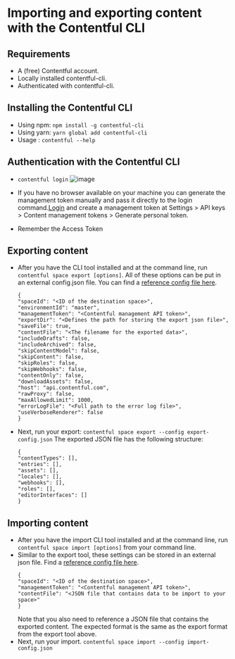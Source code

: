 # Importing and exporting content with the Contentful CLI

## Requirements
- A (free) Contentful account.
- Locally installed contentful-cli.
- Authenticated with contentful-cli.

## Installing the Contentful CLI
- Using npm: `npm install -g contentful-cli`
- Using yarn: `yarn global add contentful-cli`
- Usage : `contentful --help`

## Authentication with the Contentful CLI
- `contentful login`
![image](https://user-images.githubusercontent.com/7624828/192952643-b95bb64b-3ac2-42ae-bb7b-06a5075670fb.png)
- If you have no browser available on your machine you can generate the management token manually and pass it directly to the login command.[Login](https://be.contentful.com/login) and create a management token at Settings > API keys > Content management tokens > Generate personal token.

- Remember the Access Token 

## Exporting content
- After you have the CLI tool installed and at the command line, run `contentful space export [options]`.
  All of these options can be put in an external config.json file. You can find a [reference config file here](https://github.com/Websoft9/www.websoft9.com/blob/main/contentful/export-config.json).
  ```
  {
  "spaceId": "<ID of the destination space>",
  "environmentId": "master",
  "managementToken": "<Contentful management API token>",
  "exportDir": "<Defines the path for storing the export json file>",
  "saveFile": true,
  "contentFile": "<The filename for the exported data>",
  "includeDrafts": false,
  "includeArchived": false,
  "skipContentModel": false,
  "skipContent": false,
  "skipRoles": false,
  "skipWebhooks": false,
  "contentOnly": false,
  "downloadAssets": false,
  "host": "api.contentful.com",
  "rawProxy": false,
  "maxAllowedLimit": 1000,
  "errorLogFile": "<Full path to the error log file>",
  "useVerboseRenderer": false
  }
  ```
 
- Next, run your export:
 `contentful space export --config export-config.json`
  The exported JSON file has the following structure:
  ```
  {
  "contentTypes": [],
  "entries": [],
  "assets": [],
  "locales": [],
  "webhooks": [],
  "roles": [],
  "editorInterfaces": []
  }
  ```

## Importing content
- After you have the import CLI tool installed and at the command line, run `contentful space import [options]` from your command line.
- Similar to the export tool, these settings can be stored in an external json file. Find a [reference config file here](https://github.com/Websoft9/www.websoft9.com/blob/main/contentful/import-config.json).
  ```
  {
  "spaceId": "<ID of the destination space>",
  "managementToken": "<Contentful management API token>",
  "contentFile": "<JSON file that contains data to be import to your space>"
  }
  ```
  Note that you also need to reference a JSON file that contains the exported content. The expected format is the same as the export format from the export tool above.
- Next, run your import.
  `contentful space import --config import-config.json`
